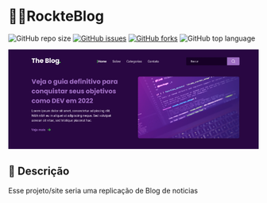 # 🚀📰RockteBlog

![GitHub repo size](https://img.shields.io/github/repo-size/Jeanaraga/RockteBlog?color=blue&style=for-the-badge)
[![GitHub issues](https://img.shields.io/github/issues/Jeanaraga/RockteBlog?color=blue&style=for-the-badge)](https://github.com/Jeanaraga/RockteBlog/issues)
[![GitHub forks](https://img.shields.io/github/forks/Jeanaraga/RockteBlog?color=blue&style=for-the-badge)](https://github.com/Jeanaraga/RockteBlog/network)
![GitHub top language](https://img.shields.io/github/languages/top/Jeanaraga/RockteBlog?color=blue&style=for-the-badge)

<img src="./assets/images/Capturar-2.PNG" alt="">

## 📝 Descrição

Esse projeto/site seria uma replicação de Blog de noticias


